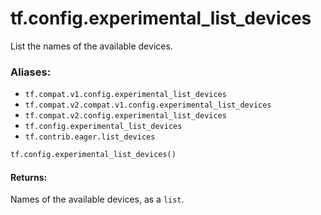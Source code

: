 <div itemscope itemtype="http://developers.google.com/ReferenceObject">
<meta itemprop="name" content="tf.config.experimental_list_devices" />
<meta itemprop="path" content="Stable" />
</div>

# tf.config.experimental_list_devices

List the names of the available devices.

### Aliases:

* `tf.compat.v1.config.experimental_list_devices`
* `tf.compat.v2.compat.v1.config.experimental_list_devices`
* `tf.compat.v2.config.experimental_list_devices`
* `tf.config.experimental_list_devices`
* `tf.contrib.eager.list_devices`

``` python
tf.config.experimental_list_devices()
```

<!-- Placeholder for "Used in" -->


#### Returns:

Names of the available devices, as a `list`.
